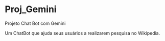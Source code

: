 # Proj_Gemini
Projeto Chat Bot com Gemini

Um ChatBot que ajuda seus usuários a realizarem pesquisa no Wikipedia. 
